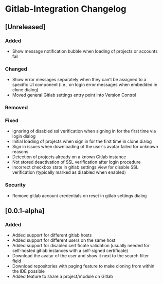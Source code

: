 <!-- Keep a Changelog guide -> https://keepachangelog.com -->

# Gitlab-Integration Changelog

## [Unreleased]

### Added

- Show message notification bubble when loading of projects or accounts fail

### Changed

- Show error messages separately when they can't be assigned to a specific UI component (i.e., on login error messages
  when embedded in clone dialog)
- Moved general Gitlab settings entry point into Version Control

### Removed

### Fixed

- Ignoring of disabled ssl verification when signing in for the first time via login dialog
- Initial loading of projects when sign in for the first time in clone dialog
- Sign in issues when downloading of the user's avatar failed for unknown reasons
- Detection of projects already on a known Gitlab instance
- Not stored deactivation of SSL verification after login procedure
- Incorrect checkbox state in gitlab settings view for disable SSL verification (typically marked as disabled when
  enabled)

### Security

- Remove gitlab account credentials on reset in gitlab settings dialog

## [0.0.1-alpha]

### Added

- Added support for different gitlab hosts
- Added support for different users on the same host
- Added support for disabled certificate validation (usually needed for self-hosted gitlab instances with a self-signed
  certificate)
- Download the avatar of the user and show it next to the search filter field
- Download repositories with paging feature to make cloning from within the IDE possible
- Added feature to share a project/module on Gitlab
